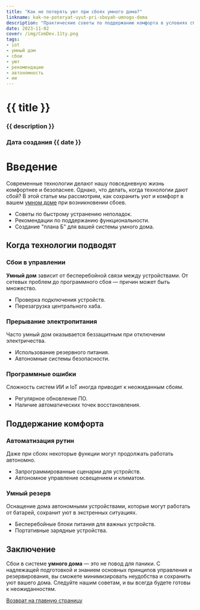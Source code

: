 ```yaml
---
title: "Как не потерять уют при сбоях умного дома?"
linkname: kak-ne-poteryat-uyut-pri-sboyah-umnogo-doma
description: "Практические советы по поддержанию комфорта в условиях сбоев систем умного дома."
date: 2023-11-02
cover: /img/ComDev.11ty.png
tags:
- iot
- умный дом
- сбои
- уют
- рекомендации
- автономность
- ии
---
```


# {{ title }}
### {{ description }}
### Дата создания {{ date }}

# Введение

Современные технологии делают нашу повседневную жизнь комфортнее и безопаснее. Однако, что делать, когда технологии дают сбой? В этой статье мы рассмотрим, как сохранить уют и комфорт в вашем [умном доме](/) при возникновении сбоев.

* Советы по быстрому устранению неполадок.
* Рекомендации по поддержанию функциональности.
* Создание "плана Б" для вашей системы умного дома.

## Когда технологии подводят

### Сбои в управлении

**Умный дом** зависит от бесперебойной связи между устройствами. От сетевых проблем до программного сбоя — причин может быть множество.

* Проверка подключения устройств.
* Перезагрузка центрального хаба.

### Прерывание электропитания

Часто умный дом оказывается беззащитным при отключении электричества.

* Использование резервного питания.
* Автономные системы безопасности.

### Программные ошибки

Сложность систем ИИ и IoT иногда приводит к неожиданным сбоям.

* Регулярное обновление ПО.
* Наличие автоматических точек восстановления.

## Поддержание комфорта

### Автоматизация рутин

Даже при сбоях некоторые функции могут продолжать работать автономно.

- Запрограммированные сценарии для устройств.
- Автономное управление освещением и климатом.

### Умный резерв

Оснащение дома автономными устройствами, которые могут работать от батарей, сохранит уют в экстренных ситуациях.

* Бесперебойные блоки питания для важных устройств.
* Портативные зарядные устройства.

## Заключение

Сбои в системе **умного дома** — это не повод для паники. С надлежащей подготовкой и знанием основных принципов управления и резервирования, вы сможете минимизировать неудобства и сохранить уют вашего дома. Следуйте нашим советам, и вы всегда будете готовы к неожиданностям.


[Возврат на главную страницу](/)
